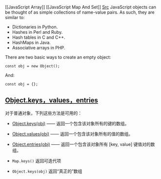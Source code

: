 [[JavaScript Array]]
[[JavaScript Map And Set]]
[Src](https://zh.javascript.info/object)
JavaScript objects can be thought of as simple collections of name-value pairs. As such, they are similar to:
-   Dictionaries in Python.
-   Hashes in Perl and Ruby.
-   Hash tables in C and C++.
-   HashMaps in Java.
-   Associative arrays in PHP.

There are two basic ways to create an empty object:
```
const obj = new Object();
```
And:
```
const obj = {};
```

## [Object.keys，values，entries](https://zh.javascript.info/keys-values-entries#objectkeysvaluesentries)
对于普通对象，下列这些方法是可用的：
-   [Object.keys(obj)](https://developer.mozilla.org/zh/docs/Web/JavaScript/Reference/Global_Objects/Object/keys) —— 返回一个包含该对象所有的键的数组。
-   [Object.values(obj)](https://developer.mozilla.org/zh/docs/Web/JavaScript/Reference/Global_Objects/Object/values) —— 返回一个包含该对象所有的值的数组。
-   [Object.entries(obj)](https://developer.mozilla.org/zh/docs/Web/JavaScript/Reference/Global_Objects/Object/entries) —— 返回一个包含该对象所有 \[key, value\] 键值对的数组。

- `Map.keys()` 返回可迭代项
- `Object.keys(obj)` 返回“真正的”数组